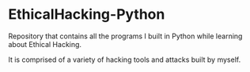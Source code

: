 # EthicalHacking-Python

Repository that contains all the programs I built in Python while learning about Ethical Hacking.

It is comprised of a variety of hacking tools and attacks built by myself.
